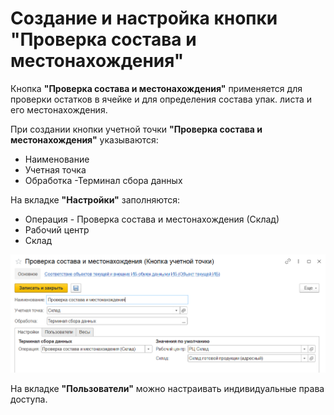 # Создание и настройка кнопки "Проверка состава и местонахождения"

Кнопка **"Проверка состава и местонахождения"** применяется для проверки остатков в ячейке и для определения состава упак. листа и его местонахождения.

При создании кнопки учетной точки **"Проверка состава и местонахождения"** указываются:

- Наименование
- Учетная точка
- Обработка -Терминал сбора данных

На вкладке **"Настройки"** заполняются:

- Операция - Проверка состава и местонахождения (Склад)
- Рабочий центр
- Склад

![1](NastroikaKnopkiProverkaOstatkov.assets/1.png)

На вкладке **"Пользователи"** можно настраивать индивидуальные права доступа.
